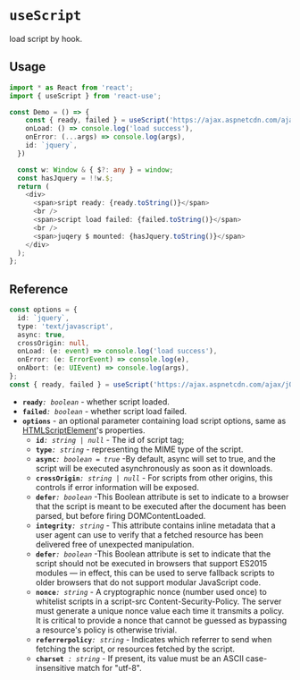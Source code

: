 # `useScript`

load script by hook.

## Usage

```typescript jsx
import * as React from 'react';
import { useScript } from 'react-use';

const Demo = () => {
    const { ready, failed } = useScript('https://ajax.aspnetcdn.com/ajax/jQuery/jquery-3.5.1.js', {
    onLoad: () => console.log('load success'),
    onError: (...args) => console.log(args),
    id: `jquery`,
  })

  const w: Window & { $?: any } = window;
  const hasJquery = !!w.$;
  return (
    <div>
      <span>sript ready: {ready.toString()}</span>
      <br />
      <span>script load failed: {failed.toString()}</span>
      <br />
      <span>juqery $ mounted: {hasJquery.toString()}</span>
    </div>
  );
};
```

## Reference

```typescript
const options = {
  id: `jquery`,
  type: 'text/javascript',
  async: true,
  crossOrigin: null,
  onLoad: (e: event) => console.log('load success'),
  onError: (e: ErrorEvent) => console.log(e),
  onAbort: (e: UIEvent) => console.log(args),
};
const { ready, failed } = useScript('https://ajax.aspnetcdn.com/ajax/jQuery/jquery-3.5.1.js', options);
```

- **`ready`**_`: boolean`_ - whether script loaded.
- **`failed`**_`: boolean`_ - whether script load failed.
- **`options`** - an optional parameter containing load script options, same as [HTMLScriptElement](https://developer.mozilla.org/en-US/docs/Web/HTML/Element/script)'s properties.
  - **`id`**_`: string | null`_ - The id of script tag;
  - **`type`**_`: string`_ - representing the MIME type of the script.
  - **`async`**_`: boolean = true`_ -By default, async will set to true, and the script will be executed asynchronously as soon as it downloads.
  - **`crossOrigin`**_`: string | null`_ - For scripts from other origins, this controls if error information will be exposed.
  - **`defer`**_`: boolean`_ -This Boolean attribute is set to indicate to a browser that the script is meant to be executed after the document has been parsed, but before firing DOMContentLoaded.
  - **`integrity`**_`: string`_ - This attribute contains inline metadata that a user agent can use to verify that a fetched resource has been delivered free of unexpected manipulation.
  - **`defer`**_`: boolean`_ -This Boolean attribute is set to indicate that the script should not be executed in browsers that support ES2015 modules — in effect, this can be used to serve fallback scripts to older browsers that do not support modular JavaScript code.
  - **`nonce`**_`: string`_ - A cryptographic nonce (number used once) to whitelist scripts in a script-src Content-Security-Policy. The server must generate a unique nonce value each time it transmits a policy. It is critical to provide a nonce that cannot be guessed as bypassing a resource's policy is otherwise trivial.
  - **`referrerpolicy`**_`: string`_ - Indicates which referrer to send when fetching the script, or resources fetched by the script.
  - **`charset `**_`: string`_ - If present, its value must be an ASCII case-insensitive match for "utf-8".
